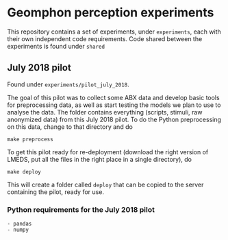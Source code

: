 # Geomphon perception experiments

This repository contains a set of experiments, under `experiments`, each with their own independent code requirements. Code shared between the experiments is found under `shared`

## July 2018 pilot

Found under `experiments/pilot_july_2018`.

The goal of this pilot was to collect some ABX data and develop basic tools for preprocessing data, as well as start testing the models we plan to use to analyse the data. The folder contains everything (scripts, stimuli, raw anonymized data) from this July 2018 pilot. To do the Python preprocessing on this data, change to that directory and do

```
make preprocess
```

To get this pilot ready for re-deployment (download the right version of LMEDS, put all the files in the right place in a single directory), do

```
make deploy
```

This will create a folder called `deploy` that can be copied to the server containing the pilot, ready for use.

### Python requirements for the July 2018 pilot

```
- pandas
- numpy
```

